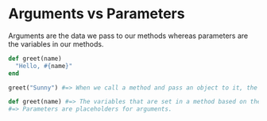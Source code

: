 # Arguments vs Parameters

Arguments are the data we pass to our methods whereas parameters are the variables in our methods.

```ruby
def greet(name)
  "Hello, #{name}"
end

greet("Sunny") #=> When we call a method and pass an object to it, the object we pass is called an argument.

def greet(name) #=> The variables that are set in a method based on the arguments passed to the method are called parameters.
#=> Parameters are placeholders for arguments.
```

